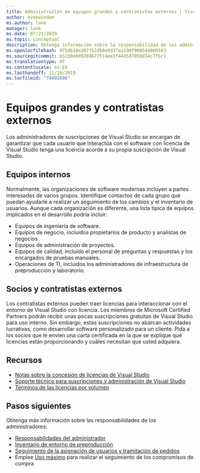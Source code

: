 ```yaml
---
title: Administración de equipos grandes y contratistas externos | Visual Studio Marketplace
author: evanwindom
ms.author: lank
manager: lank
ms.date: 07/23/2019
ms.topic: conceptual
description: Obtenga información sobre la responsabilidad de los administradores de administrar las suscripciones de equipos grandes y de contratistas externos.
ms.openlocfilehash: 975db18e207f52db8e9d37aa190f9085d4069163
ms.sourcegitcommit: b5cb0eb09369677514ee1f44d5d7050d34c7fbc1
ms.translationtype: HT
ms.contentlocale: es-ES
ms.lasthandoff: 11/26/2019
ms.locfileid: "74491696"
---
```

# <a name="large-teams-and-external-contractors"></a>Equipos grandes y contratistas externos
Los administradores de suscripciones de Visual Studio se encargan de garantizar que cada usuario que interactúa con el software con licencia de Visual Studio tenga una licencia acorde a su propia suscripción de Visual Studio.

## <a name="internal-teams"></a>Equipos internos
Normalmente, las organizaciones de software modernas incluyen a partes interesadas de varios grupos. Identifique contactos de cada grupo que puedan ayudarle a realizar un seguimiento de los cambios y el inventario de usuarios.
Aunque cada organización es diferente, una lista típica de equipos implicados en el desarrollo podría incluir:
- Equipos de ingeniería de software.
- Equipos de negocio, incluidos propietarios de producto y analistas de negocios.
- Equipos de administración de proyectos.
- Equipos de calidad, incluido el personal de preguntas y respuestas y los encargados de pruebas manuales.
- Operaciones de TI, incluidos los administradores de infraestructura de preproducción y laboratorio.

## <a name="external-contractors-and-partners"></a>Socios y contratistas externos
Los contratistas externos pueden traer licencias para interaccionar con el entorno de Visual Studio con licencia. Los miembros de Microsoft Certified Partners podrán recibir unas pocas suscripciones gratuitas de Visual Studio para uso interno. Sin embargo, estas suscripciones no abarcan actividades lucrativas, como desarrollar software personalizado para un cliente. Pida a los socios que le envíen una carta certificada en la que se explique qué licencias están proporcionando y cuáles necesitan que usted adquiera.

## <a name="resources"></a>Recursos
- [Notas sobre la concesión de licencias de Visual Studio](https://aka.ms/vslicensing)
- [Soporte técnico para suscripciones y administración de Visual Studio](https://visualstudio.microsoft.com/support/support-overview-vs)
- [Términos de las licencias por volumen](https://www.microsoft.com/licensing/product-licensing/products.aspx)

## <a name="next-steps"></a>Pasos siguientes
Obtenga más información sobre las responsabilidades de los administradores:
- [Responsabilidades del administrador](admin-responsibilities.md)
- [Inventario de entorno de preproducción](admin-inventory.md)
- [Seguimiento de la asignación de usuarios y tramitación de pedidos](assignments-orders.md)
- Emplee [Uso máximo](maximum-usage.md) para realizar el seguimiento de los compromisos de compra
